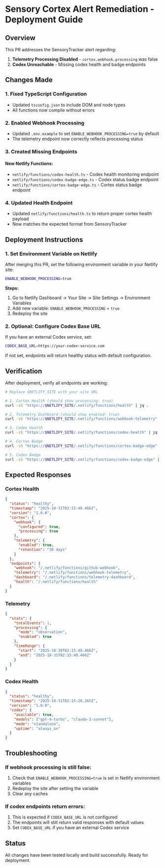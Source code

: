 # Sensory Cortex Alert Remediation - Deployment Guide

## Overview
This PR addresses the SensoryTracker alert regarding:
1. **Telemetry Processing Disabled** - `cortex.webhook.processing` was false
2. **Codex Unreachable** - Missing codex health and badge endpoints

## Changes Made

### 1. Fixed TypeScript Configuration
- Updated `tsconfig.json` to include DOM and node types
- All functions now compile without errors

### 2. Enabled Webhook Processing
- Updated `.env.example` to set `ENABLE_WEBHOOK_PROCESSING=true` by default
- The telemetry endpoint now correctly reflects processing status

### 3. Created Missing Endpoints

#### New Netlify Functions:
- `netlify/functions/codex-health.ts` - Codex health monitoring endpoint
- `netlify/functions/codex-badge-edge.ts` - Codex status badge endpoint
- `netlify/functions/cortex-badge-edge.ts` - Cortex status badge endpoint

### 4. Updated Health Endpoint
- Updated `netlify/functions/health.ts` to return proper cortex health payload
- Now matches the expected format from SensoryTracker

## Deployment Instructions

### 1. Set Environment Variable on Netlify
After merging this PR, set the following environment variable in your Netlify site:

```bash
ENABLE_WEBHOOK_PROCESSING=true
```

**Steps:**
1. Go to Netlify Dashboard → Your Site → Site Settings → Environment Variables
2. Add new variable: `ENABLE_WEBHOOK_PROCESSING` = `true`
3. Redeploy the site

### 2. Optional: Configure Codex Base URL
If you have an external Codex service, set:

```bash
CODEX_BASE_URL=https://your-codex-service.com
```

If not set, endpoints will return healthy status with default configuration.

## Verification

After deployment, verify all endpoints are working:

```bash
# Replace $NETLIFY_SITE with your site URL

# 1. Cortex Health (should show processing: true)
curl -sS "https://$NETLIFY_SITE/.netlify/functions/health" | jq .

# 2. Telemetry Dashboard (should show enabled: true)
curl -sS "https://$NETLIFY_SITE/.netlify/functions/webhook-telemetry" | jq .

# 3. Codex Health
curl -sS "https://$NETLIFY_SITE/.netlify/functions/codex-health" | jq .

# 4. Cortex Badge
curl -sS "https://$NETLIFY_SITE/.netlify/functions/cortex-badge-edge" | jq .

# 5. Codex Badge
curl -sS "https://$NETLIFY_SITE/.netlify/functions/codex-badge-edge" | jq .
```

## Expected Responses

### Cortex Health
```json
{
  "status": "healthy",
  "timestamp": "2025-10-31T02:15:40.466Z",
  "version": "1.0.0",
  "cortex": {
    "webhook": {
      "configured": true,
      "processing": true
    },
    "telemetry": {
      "enabled": true,
      "retention": "30 days"
    }
  },
  "endpoints": {
    "webhook": "/.netlify/functions/github-webhook",
    "telemetry": "/.netlify/functions/webhook-telemetry",
    "dashboard": "/.netlify/functions/telemetry-dashboard",
    "health": "/.netlify/functions/health"
  }
}
```

### Telemetry
```json
{
  "stats": {
    "totalEvents": 1,
    "processing": {
      "mode": "observation",
      "enabled": true
    },
    "timeRange": {
      "start": "2025-10-30T02:15:40.466Z",
      "end": "2025-10-31T02:15:40.466Z"
    }
  }
}
```

### Codex Health
```json
{
  "status": "healthy",
  "timestamp": "2025-10-31T02:15:20.265Z",
  "version": "1.0.0",
  "codex": {
    "available": true,
    "models": ["gpt-4-turbo", "claude-3-sonnet"],
    "mode": "standalone",
    "uptime": "always_on"
  }
}
```

## Troubleshooting

### If webhook processing is still false:
1. Check that `ENABLE_WEBHOOK_PROCESSING=true` is set in Netlify environment variables
2. Redeploy the site after setting the variable
3. Clear any caches

### If codex endpoints return errors:
1. This is expected if `CODEX_BASE_URL` is not configured
2. The endpoints will still return valid responses with default values
3. Set `CODEX_BASE_URL` if you have an external Codex service

## Status
All changes have been tested locally and build successfully. Ready for deployment.
